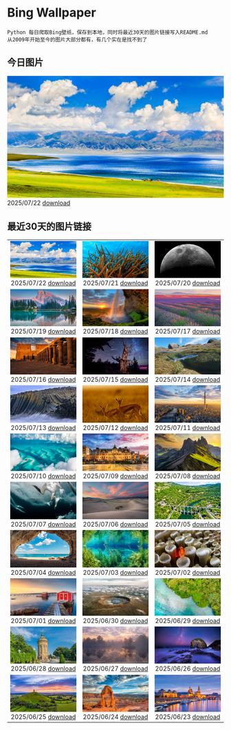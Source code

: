 # Bing Wallpaper

```
Python 每日爬取Bing壁纸，保存到本地，同时将最近30天的图片链接写入README.md
从2009年开始至今的图片大部分都有，有几个实在是找不到了
```



## 今日图片


![](./images/2025/07/22/GreatHeatY25_ZH-CN8252122347_1920x1080_2025-07-22.jpg)2025/07/22 [download](./images/2025/07/22/GreatHeatY25_ZH-CN8252122347_1920x1080_2025-07-22.jpg)

## 最近30天的图片链接


|      |      |      |
| :----: | :----: | :----: |
|![](./images/2025/07/22/GreatHeatY25_ZH-CN8252122347_1920x1080_2025-07-22.jpg)2025/07/22 [download](./images/2025/07/22/GreatHeatY25_ZH-CN8252122347_1920x1080_2025-07-22.jpg)|![](./images/2025/07/21/AcroporaReef_ZH-CN2622120276_1920x1080_2025-07-21.jpg)2025/07/21 [download](./images/2025/07/21/AcroporaReef_ZH-CN2622120276_1920x1080_2025-07-21.jpg)|![](./images/2025/07/20/BigMoon_ZH-CN2508603883_1920x1080_2025-07-20.jpg)2025/07/20 [download](./images/2025/07/20/BigMoon_ZH-CN2508603883_1920x1080_2025-07-20.jpg)|
|![](./images/2025/07/19/YohoNP_ZH-CN2349599497_1920x1080_2025-07-19.jpg)2025/07/19 [download](./images/2025/07/19/YohoNP_ZH-CN2349599497_1920x1080_2025-07-19.jpg)|![](./images/2025/07/18/IcelandSolstice_ZH-CN6073168622_1920x1080_2025-07-18.jpg)2025/07/18 [download](./images/2025/07/18/IcelandSolstice_ZH-CN6073168622_1920x1080_2025-07-18.jpg)|![](./images/2025/07/17/FranceLavender_ZH-CN1639602547_1920x1080_2025-07-17.jpg)2025/07/17 [download](./images/2025/07/17/FranceLavender_ZH-CN1639602547_1920x1080_2025-07-17.jpg)|
|![](./images/2025/07/16/TemplePhilae_ZH-CN1232015188_1920x1080_2025-07-16.jpg)2025/07/16 [download](./images/2025/07/16/TemplePhilae_ZH-CN1232015188_1920x1080_2025-07-16.jpg)|![](./images/2025/07/15/PerseidsPine_ZH-CN1081004815_1920x1080_2025-07-15.jpg)2025/07/15 [download](./images/2025/07/15/PerseidsPine_ZH-CN1081004815_1920x1080_2025-07-15.jpg)|![](./images/2025/07/14/YoungShark_ZH-CN0887374663_1920x1080_2025-07-14.jpg)2025/07/14 [download](./images/2025/07/14/YoungShark_ZH-CN0887374663_1920x1080_2025-07-14.jpg)|
|![](./images/2025/07/13/BasaltColumns_ZH-CN0743036217_1920x1080_2025-07-13.jpg)2025/07/13 [download](./images/2025/07/13/BasaltColumns_ZH-CN0743036217_1920x1080_2025-07-13.jpg)|![](./images/2025/07/12/ThomsonGazelle_ZH-CN0413171014_1920x1080_2025-07-12.jpg)2025/07/12 [download](./images/2025/07/12/ThomsonGazelle_ZH-CN0413171014_1920x1080_2025-07-12.jpg)|![](./images/2025/07/11/TokyoSunrise_ZH-CN0091906710_1920x1080_2025-07-11.jpg)2025/07/11 [download](./images/2025/07/11/TokyoSunrise_ZH-CN0091906710_1920x1080_2025-07-11.jpg)|
|![](./images/2025/07/10/BahamaBlues_ZH-CN8134624828_1920x1080_2025-07-10.jpg)2025/07/10 [download](./images/2025/07/10/BahamaBlues_ZH-CN8134624828_1920x1080_2025-07-10.jpg)|![](./images/2025/07/09/ConstitucionStation_ZH-CN7962568053_1920x1080_2025-07-09.jpg)2025/07/09 [download](./images/2025/07/09/ConstitucionStation_ZH-CN7962568053_1920x1080_2025-07-09.jpg)|![](./images/2025/07/08/SecedaPeak_ZH-CN7633793128_1920x1080_2025-07-08.jpg)2025/07/08 [download](./images/2025/07/08/SecedaPeak_ZH-CN7633793128_1920x1080_2025-07-08.jpg)|
|![](./images/2025/07/07/ShetlandGannets_ZH-CN7279521125_1920x1080_2025-07-07.jpg)2025/07/07 [download](./images/2025/07/07/ShetlandGannets_ZH-CN7279521125_1920x1080_2025-07-07.jpg)|![](./images/2025/07/06/MesquiteFlats_ZH-CN7152959188_1920x1080_2025-07-06.jpg)2025/07/06 [download](./images/2025/07/06/MesquiteFlats_ZH-CN7152959188_1920x1080_2025-07-06.jpg)|![](./images/2025/07/05/BolozonViaduct_ZH-CN6408632524_1920x1080_2025-07-05.jpg)2025/07/05 [download](./images/2025/07/05/BolozonViaduct_ZH-CN6408632524_1920x1080_2025-07-05.jpg)|
|![](./images/2025/07/04/OroseiSardegna_ZH-CN5789138034_1920x1080_2025-07-04.jpg)2025/07/04 [download](./images/2025/07/04/OroseiSardegna_ZH-CN5789138034_1920x1080_2025-07-04.jpg)|![](./images/2025/07/03/RainbowRiver_ZH-CN5320095849_1920x1080_2025-07-03.jpg)2025/07/03 [download](./images/2025/07/03/RainbowRiver_ZH-CN5320095849_1920x1080_2025-07-03.jpg)|![](./images/2025/07/02/MaroonClownfish_ZH-CN5071934692_1920x1080_2025-07-02.jpg)2025/07/02 [download](./images/2025/07/02/MaroonClownfish_ZH-CN5071934692_1920x1080_2025-07-02.jpg)|
|![](./images/2025/07/01/CanadaDayFogo_ZH-CN2593963748_1920x1080_2025-07-01.jpg)2025/07/01 [download](./images/2025/07/01/CanadaDayFogo_ZH-CN2593963748_1920x1080_2025-07-01.jpg)|![](./images/2025/06/30/WolfeCrater_ZH-CN1652906326_1920x1080_2025-06-30.jpg)2025/06/30 [download](./images/2025/06/30/WolfeCrater_ZH-CN1652906326_1920x1080_2025-06-30.jpg)|![](./images/2025/06/29/BandaIsland_ZH-CN1145779264_1920x1080_2025-06-29.jpg)2025/06/29 [download](./images/2025/06/29/BandaIsland_ZH-CN1145779264_1920x1080_2025-06-29.jpg)|
|![](./images/2025/06/28/WatertowerMannheim_ZH-CN0692039329_1920x1080_2025-06-28.jpg)2025/06/28 [download](./images/2025/06/28/WatertowerMannheim_ZH-CN0692039329_1920x1080_2025-06-28.jpg)|![](./images/2025/06/27/SwedenReserve_ZH-CN9963744170_1920x1080_2025-06-27.jpg)2025/06/27 [download](./images/2025/06/27/SwedenReserve_ZH-CN9963744170_1920x1080_2025-06-27.jpg)|![](./images/2025/06/26/HorseheadRock_ZH-CN9319651125_1920x1080_2025-06-26.jpg)2025/06/26 [download](./images/2025/06/26/HorseheadRock_ZH-CN9319651125_1920x1080_2025-06-26.jpg)|
|![](./images/2025/06/25/GlastonburyScenic_ZH-CN9162571249_1920x1080_2025-06-25.jpg)2025/06/25 [download](./images/2025/06/25/GlastonburyScenic_ZH-CN9162571249_1920x1080_2025-06-25.jpg)|![](./images/2025/06/24/DelicateArch_ZH-CN8971667580_1920x1080_2025-06-24.jpg)2025/06/24 [download](./images/2025/06/24/DelicateArch_ZH-CN8971667580_1920x1080_2025-06-24.jpg)|![](./images/2025/06/23/DresdenElbe_ZH-CN8776977800_1920x1080_2025-06-23.jpg)2025/06/23 [download](./images/2025/06/23/DresdenElbe_ZH-CN8776977800_1920x1080_2025-06-23.jpg)|


